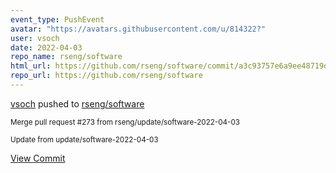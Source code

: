 ```yaml
---
event_type: PushEvent
avatar: "https://avatars.githubusercontent.com/u/814322?"
user: vsoch
date: 2022-04-03
repo_name: rseng/software
html_url: https://github.com/rseng/software/commit/a3c93757e6a9ee48719d37fb6d407b7363630e2b
repo_url: https://github.com/rseng/software
---
```


<a href='https://github.com/vsoch' target='_blank'>vsoch</a> pushed to <a href='https://github.com/rseng/software' target='_blank'>rseng/software</a>

<small>Merge pull request #273 from rseng/update/software-2022-04-03

Update from update/software-2022-04-03</small>

<a href='https://github.com/rseng/software/commit/a3c93757e6a9ee48719d37fb6d407b7363630e2b' target='_blank'>View Commit</a>